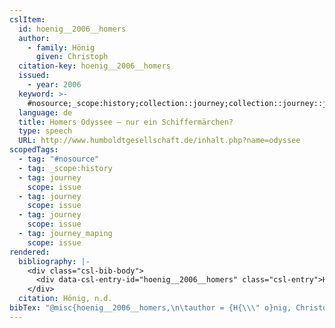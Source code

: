 ```yaml
---
cslItem:
  id: hoenig__2006__homers
  author:
    - family: Hönig
      given: Christoph
  citation-key: hoenig__2006__homers
  issued:
    - year: 2006
  keyword: >-
    #nosource;_scope:history;collection::journey;collection::journey::journey::journey_maping
  language: de
  title: Homers Odyssee – nur ein Schiffermärchen?
  type: speech
  URL: http://www.humboldtgesellschaft.de/inhalt.php?name=odyssee
scopedTags:
  - tag: "#nosource"
  - tag: _scope:history
  - tag: journey
    scope: issue
  - tag: journey
    scope: issue
  - tag: journey
    scope: issue
  - tag: journey_maping
    scope: issue
rendered:
  bibliography: |-
    <div class="csl-bib-body">
      <div data-csl-entry-id="hoenig__2006__homers" class="csl-entry">Hönig, C. n.d.. <i>Homers Odyssee – nur ein Schiffermärchen?</i> http://www.humboldtgesellschaft.de/inhalt.php?name=odyssee</div>
    </div>
  citation: Hönig, n.d.
bibTex: "@misc{hoenig__2006__homers,\n\tauthor = {H{\\\" o}nig, Christoph},\n\ttitle = {Homers {Odyssee} -- nur ein {Schifferm}{\\\" a}rchen?},\n\thowpublished = {http://www.humboldtgesellschaft.de/inhalt.php?name=odyssee},\n}\n\n"
---
```

